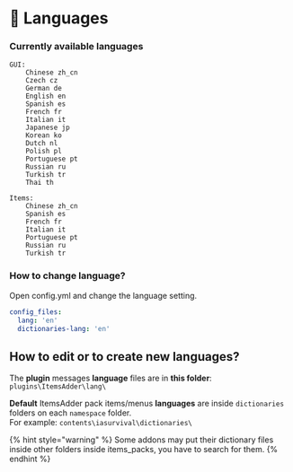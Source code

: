 # 📔 Languages

### Currently available languages

```
GUI: 
    Chinese zh_cn
    Czech cz
    German de
    English en
    Spanish es
    French fr
    Italian it
    Japanese jp
    Korean ko
    Dutch nl
    Polish pl
    Portuguese pt
    Russian ru
    Turkish tr
    Thai th

Items: 
    Chinese zh_cn
    Spanish es
    French fr
    Italian it
    Portuguese pt
    Russian ru
    Turkish tr
```

### How to change language?

Open config.yml and change the language setting.

```yaml
config_files:
  lang: 'en'
  dictionaries-lang: 'en'
```

## How to edit or to create new languages?

The **plugin** messages **language** files are in **this folder**: `plugins\ItemsAdder\lang\`

**Default** ItemsAdder pack items/menus **languages** are inside `dictionaries` folders on each `namespace` folder.\
For example: `contents\iasurvival\dictionaries\`

{% hint style="warning" %}
Some addons may put their dictionary files inside other folders inside items\_packs, you have to search for them.
{% endhint %}

